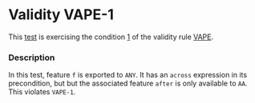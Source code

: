 # Validity VAPE-1

This [test](.) is exercising the condition [1](../Readme.md) of the validity rule [VAPE](../../vape/Readme.md).

### Description

In this test, feature `f` is exported to `ANY`. It has an `across` expression in its precondition, but but the associated feature `after` is only available to `AA`. This violates `VAPE-1`.

